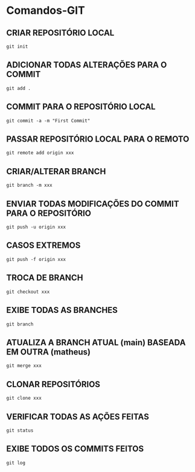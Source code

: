 # Comandos-GIT

## CRIAR REPOSITÓRIO LOCAL
```
git init
```

## ADICIONAR TODAS ALTERAÇÕES PARA O COMMIT
```
git add .
```

## COMMIT PARA O REPOSITÓRIO LOCAL
```
git commit -a -m "First Commit"
```

## PASSAR REPOSITÓRIO LOCAL PARA O REMOTO
```
git remote add origin xxx
```

## CRIAR/ALTERAR BRANCH
```
git branch -m xxx
```

## ENVIAR TODAS MODIFICAÇÕES DO COMMIT PARA O REPOSITÓRIO
```
git push -u origin xxx
```

## CASOS EXTREMOS
```
git push -f origin xxx
```

## TROCA DE BRANCH
```
git checkout xxx
```

## EXIBE TODAS AS BRANCHES
```
git branch
```

## ATUALIZA A BRANCH ATUAL (main) BASEADA EM OUTRA (matheus)
```
git merge xxx
```

## CLONAR REPOSITÓRIOS
```
git clone xxx
```

## VERIFICAR TODAS AS AÇÕES FEITAS
```
git status
```

## EXIBE TODOS OS COMMITS FEITOS
```
git log
```
